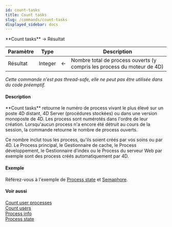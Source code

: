 ```yaml
---
id: count-tasks
title: Count tasks
slug: /commands/count-tasks
displayed_sidebar: docs
---
```


<!--REF #_command_.Count tasks.Syntax-->**Count tasks**  -> Résultat<!-- END REF-->
<!--REF #_command_.Count tasks.Params-->
| Paramètre | Type |  | Description |
| --- | --- | --- | --- |
| Résultat | Integer | &#8592; | Nombre total de process ouverts (y compris les process du moteur de 4D) |

<!-- END REF-->

*Cette commande n'est pas thread-safe, elle ne peut pas être utilisée dans du code préemptif.*


#### Description 

<!--REF #_command_.Count tasks.Summary-->**Count tasks** retourne le numéro de process vivant le plus élevé sur un poste 4D distant, 4D Server (procédures stockées) ou dans une version monoposte de 4D.<!-- END REF--> Les process sont numérotés dans l'ordre de leur création. Lorsqu'aucun process n'a encore été détruit au cours de la session, la commande retourne le nombre de process ouverts. 

Ce nombre inclut tous les process, qu'ils soient créés par vos soins ou par 4D. Le Process principal, le Gestionnaire de cache, le Process développement, le Gestionnaire d'index ou le Process du serveur Web par exemple sont des process créés automatiquement par 4D.

#### Exemple 

Référez-vous à l'exemple de [Process state](process-state.md) et [Semaphore](semaphore.md).

#### Voir aussi 

[Count user processes](count-user-processes.md)  
[Count users](count-users.md)  
[Process info](../commands/process-info.md)  
[Process state](process-state.md)  